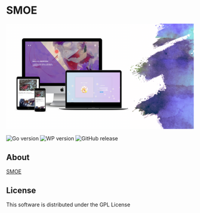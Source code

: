 ﻿SMOE
===

![Smoe](assets/screenshot.png)

![Go version](https://img.shields.io/github/go-mod/go-version/bapigso/smoe)
![WP version](https://img.shields.io/badge/license-GPL-blue)
![GitHub release](https://img.shields.io/github/actions/workflow/status/bapigso/smoe/release.yaml)

## About

[SMOE](https://smoe.cc)

## License

This software is distributed under the GPL License